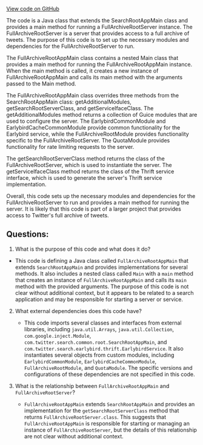 [View code on GitHub](https://github.com/misbahsy/the-algorithm/src/java/com/twitter/search/earlybird_root/FullArchiveRootAppMain.java)

The code is a Java class that extends the SearchRootAppMain class and provides a main method for running a FullArchiveRootServer instance. The FullArchiveRootServer is a server that provides access to a full archive of tweets. The purpose of this code is to set up the necessary modules and dependencies for the FullArchiveRootServer to run.

The FullArchiveRootAppMain class contains a nested Main class that provides a main method for running the FullArchiveRootAppMain instance. When the main method is called, it creates a new instance of FullArchiveRootAppMain and calls its main method with the arguments passed to the Main method.

The FullArchiveRootAppMain class overrides three methods from the SearchRootAppMain class: getAdditionalModules, getSearchRootServerClass, and getServiceIfaceClass. The getAdditionalModules method returns a collection of Guice modules that are used to configure the server. The EarlybirdCommonModule and EarlybirdCacheCommonModule provide common functionality for the Earlybird service, while the FullArchiveRootModule provides functionality specific to the FullArchiveRootServer. The QuotaModule provides functionality for rate limiting requests to the server.

The getSearchRootServerClass method returns the class of the FullArchiveRootServer, which is used to instantiate the server. The getServiceIfaceClass method returns the class of the Thrift service interface, which is used to generate the server's Thrift service implementation.

Overall, this code sets up the necessary modules and dependencies for the FullArchiveRootServer to run and provides a main method for running the server. It is likely that this code is part of a larger project that provides access to Twitter's full archive of tweets.
## Questions: 
 1. What is the purpose of this code and what does it do?
   - This code is defining a Java class called `FullArchiveRootAppMain` that extends `SearchRootAppMain` and provides implementations for several methods. It also includes a nested class called `Main` with a `main` method that creates an instance of `FullArchiveRootAppMain` and calls its `main` method with the provided arguments. The purpose of this code is not clear without additional context, but it appears to be related to a search application and may be responsible for starting a server or service.

2. What external dependencies does this code have?
   - This code imports several classes and interfaces from external libraries, including `java.util.Arrays`, `java.util.Collection`, `com.google.inject.Module`, `com.twitter.search.common.root.SearchRootAppMain`, and `com.twitter.search.earlybird.thrift.EarlybirdService`. It also instantiates several objects from custom modules, including `EarlybirdCommonModule`, `EarlybirdCacheCommonModule`, `FullArchiveRootModule`, and `QuotaModule`. The specific versions and configurations of these dependencies are not specified in this code.

3. What is the relationship between `FullArchiveRootAppMain` and `FullArchiveRootServer`?
   - `FullArchiveRootAppMain` extends `SearchRootAppMain` and provides an implementation for the `getSearchRootServerClass` method that returns `FullArchiveRootServer.class`. This suggests that `FullArchiveRootAppMain` is responsible for starting or managing an instance of `FullArchiveRootServer`, but the details of this relationship are not clear without additional context.